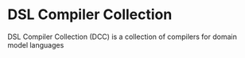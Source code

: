 # DSL Compiler Collection
DSL Compiler Collection (DCC) is a collection of compilers for domain model languages
